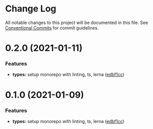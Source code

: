 # Change Log

All notable changes to this project will be documented in this file.
See [Conventional Commits](https://conventionalcommits.org) for commit guidelines.

# 0.2.0 (2021-01-11)


### Features

* **types:** setup monorepo with linting, ts, lerna ([edbf1cc](https://github.com/mike-north/js-ts-monorepos/commit/edbf1cc0a29960c6a3bb4588efbdcadd514f918a))





# 0.1.0 (2021-01-09)


### Features

* **types:** setup monorepo with linting, ts, lerna ([edbf1cc](https://github.com/mike-north/js-ts-monorepos/commit/edbf1cc0a29960c6a3bb4588efbdcadd514f918a))

